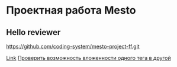 # Проектная работа Mesto

## Hello reviewer

https://github.com/coding-system/mesto-project-ff.git

[Link]([notable.md](https://coding-system.github.io/mesto-project-ff/))
[Проверить возможность вложенности одного тега в другой](https://caninclude.glitch.me/)


